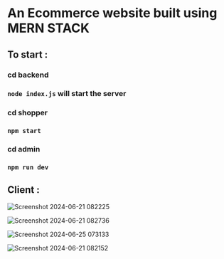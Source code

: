 # An Ecommerce website built using MERN STACK

## To start :
### cd backend
### `node index.js` will start the server
### cd shopper
### `npm start`
### cd admin
### `npm run dev`

## Client : 

![Screenshot 2024-06-21 082225](https://github.com/rishabht10/Ecomm-MERN/assets/110122658/6475932a-eeb7-499b-b976-cfd9adb071b6)

![Screenshot 2024-06-21 082736](https://github.com/rishabht10/Ecomm-MERN/assets/110122658/910ed3bb-6f5e-4088-ae67-39763f6e318d)

![Screenshot 2024-06-25 073133](https://github.com/rishabht10/Ecomm-MERN/assets/110122658/0c55b6e6-35f8-40f2-adf7-4fa526d41cb5)

![Screenshot 2024-06-21 082152](https://github.com/rishabht10/Ecomm-MERN/assets/110122658/20966b4d-3907-40f7-87b6-50f9a841c986)

